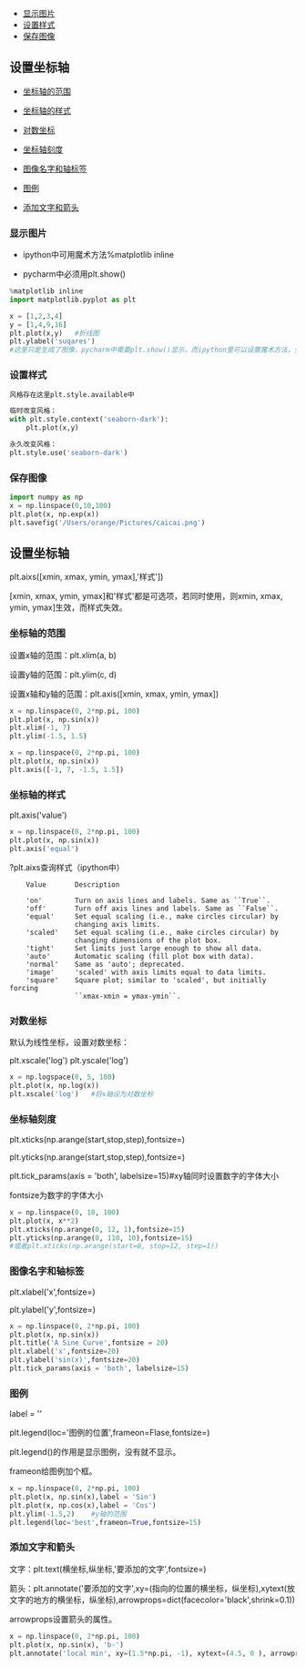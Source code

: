 * [显示图片](#显示图片)
* [设置样式](#设置样式)
* [保存图像](#保存图像)

## 设置坐标轴

* [坐标轴的范围](#坐标轴的范围)
* [坐标轴的样式](#坐标轴的样式)
* [对数坐标](#对数坐标)
* [坐标轴刻度](#坐标轴刻度)
* [图像名字和轴标签](#图像名字和轴标签)

* [图例](#图例)
* [添加文字和箭头](#添加文字和箭头)

### 显示图片

- ipython中可用魔术方法%matplotlib inline

- pycharm中必须用plt.show()

```python
%matplotlib inline
import matplotlib.pyplot as plt

x = [1,2,3,4]
y = [1,4,9,16]
plt.plot(x,y)   #折线图
plt.ylabel('suqares')
#这里只是生成了图像，pycharm中需要plt.show()显示。而ipython里可以设置魔术方法，生成了就会显示。
```

### 设置样式

```python
风格存在这里plt.style.available中

临时改变风格：
with plt.style.context('seaborn-dark'):
    plt.plot(x,y)

永久改变风格：
plt.style.use('seaborn-dark')
```

### 保存图像

```python
import numpy as np
x = np.linspace(0,10,100)
plt.plot(x, np.exp(x))
plt.savefig('/Users/orange/Pictures/caicai.png')
```

## 设置坐标轴

plt.aixs([xmin, xmax, ymin, ymax],'样式'])

[xmin, xmax, ymin, ymax]和'样式'都是可选项，若同时使用，则xmin, xmax, ymin, ymax]生效，而样式失效。

### 坐标轴的范围

设置x轴的范围：plt.xlim(a, b)

设置y轴的范围：plt.ylim(c, d)

设置x轴和y轴的范围：plt.axis([xmin, xmax, ymin, ymax])


```python
x = np.linspace(0, 2*np.pi, 100)
plt.plot(x, np.sin(x))
plt.xlim(-1, 7)
plt.ylim(-1.5, 1.5)
```

```python
x = np.linspace(0, 2*np.pi, 100)
plt.plot(x, np.sin(x))
plt.axis([-1, 7, -1.5, 1.5])
```

### 坐标轴的样式

plt.axis('value')

```python
x = np.linspace(0, 2*np.pi, 100)
plt.plot(x, np.sin(x))
plt.axis('equal')
```
?plt.aixs查询样式（ipython中）
```
    Value       Description

    'on'        Turn on axis lines and labels. Same as ``True``.
    'off'       Turn off axis lines and labels. Same as ``False``.
    'equal'     Set equal scaling (i.e., make circles circular) by
                changing axis limits.
    'scaled'    Set equal scaling (i.e., make circles circular) by
                changing dimensions of the plot box.
    'tight'     Set limits just large enough to show all data.
    'auto'      Automatic scaling (fill plot box with data).
    'normal'    Same as 'auto'; deprecated.
    'image'     'scaled' with axis limits equal to data limits.
    'square'    Square plot; similar to 'scaled', but initially forcing
                ``xmax-xmin = ymax-ymin``.
```

### 对数坐标

默认为线性坐标，设置对数坐标：

plt.xscale('log')
plt.yscale('log')
```python
x = np.logspace(0, 5, 100)
plt.plot(x, np.log(x))
plt.xscale('log')   #将x轴设为对数坐标
```

### 坐标轴刻度

plt.xticks(np.arange(start,stop,step),fontsize=)

plt.yticks(np.arange(start,stop,step),fontsize=)

plt.tick_params(axis = 'both', labelsize=15)#xy轴同时设置数字的字体大小

fontsize为数字的字体大小
```python
x = np.linspace(0, 10, 100)
plt.plot(x, x**2)
plt.xticks(np.arange(0, 12, 1),fontsize=15)
plt.yticks(np.arange(0, 110, 10),fontsize=15)
#或者plt.xticks(np.arange(start=0, stop=12, step=1))
```

### 图像名字和轴标签

plt.xlabel('x',fontsize=)

plt.ylabel('y',fontsize=)

```python
x = np.linspace(0, 2*np.pi, 100)
plt.plot(x, np.sin(x))
plt.title('A Sine Curve',fontsize = 20)
plt.xlabel('x',fontsize=20)
plt.ylabel('sin(x)',fontsize=20)
plt.tick_params(axis = 'both', labelsize=15)
```

### 图例

label = '' 

plt.legend(loc='图例的位置',frameon=Flase,fontsize=)

plt.legend()的作用是显示图例，没有就不显示。

frameon给图例加个框。
```python
x = np.linspace(0, 2*np.pi, 100)
plt.plot(x, np.sin(x),label = 'Sin')
plt.plot(x, np.cos(x),label = 'Cos')
plt.ylim(-1.5,2)    #y轴的范围
plt.legend(loc='best',frameon=True,fontsize=15)
```

### 添加文字和箭头

文字：plt.text(横坐标,纵坐标,'要添加的文字',fontsize=)

箭头：plt.annotate('要添加的文字',xy=(指向的位置的横坐标，纵坐标),xytext(放文字的地方的横坐标，纵坐标),arrowprops=dict(facecolor='black',shrink=0.1))

arrowprops设置箭头的属性。
```python
x = np.linspace(0, 2*np.pi, 100)
plt.plot(x, np.sin(x), 'b-')
plt.annotate('local min', xy=(1.5*np.pi, -1), xytext=(4.5, 0 ), arrowprops=dict(facecolor='black', shrink=0.1))
